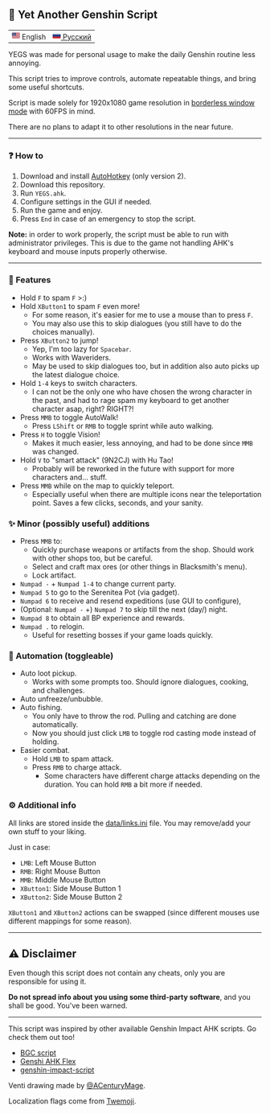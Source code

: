 ## 🎈 Yet Another Genshin Script

<table>
  <tr>
    <td valign="center"><img src="data/lang_en.png" width="16"/> English</td>
    <td valign="center"><a href="README_RU.md"><img src="data/lang_ru.png" width="16"/> Русский</a></td>
  </tr>
</table>

YEGS was made for personal usage to make the daily Genshin routine less annoying.

This script tries to improve controls, automate repeatable things, and bring some useful shortcuts.

Script is made solely for 1920x1080 game resolution in [borderless window mode](https://gaming.stackexchange.com/a/376533) with 60FPS in mind.

There are no plans to adapt it to other resolutions in the near future.

---

### ❓ How to
1. Download and install [AutoHotkey](https://www.autohotkey.com/) (only version 2).
2. Download this repository.
3. Run `YEGS.ahk`.
4. Configure settings in the GUI if needed.
5. Run the game and enjoy.
6. Press `End` in case of an emergency to stop the script.

**Note:** in order to work properly, the script must be able to run with administrator privileges. This is due to the game not handling AHK's keyboard and mouse inputs properly otherwise.

---

### 🎨 Features
- Hold `F` to spam `F` >:)
- Hold `XButton1` to spam `F` even more!
  - For some reason, it's easier for me to use a mouse than to press `F`.
  - You may also use this to skip dialogues (you still have to do the choices manually).
- Press `XButton2` to jump!
  - Yep, I'm too lazy for `Spacebar`.
  - Works with Waveriders.
  - May be used to skip dialogues too, but in addition also auto picks up the latest dialogue choice.
- Hold `1-4` keys to switch characters.
  - I can not be the only one who have chosen the wrong character in the past, and had to rage spam my keyboard to get another character asap, right? RIGHT?!
- Press `MMB` to toggle AutoWalk!
  - Press `LShift` or `RMB` to toggle sprint while auto walking.
- Press `H` to toggle Vision!
  - Makes it much easier, less annoying, and had to be done since `MMB` was changed.
- Hold `V` to "smart attack" (9N2CJ) with Hu Tao!
  - Probably will be reworked in the future with support for more characters and… stuff.
- Press `MMB` while on the map to quickly teleport.
  - Especially useful when there are multiple icons near the teleportation point. Saves a few clicks, seconds, and your sanity.

### ✨ Minor (possibly useful) additions
- Press `MMB` to:
  - Quickly purchase weapons or artifacts from the shop. Should work with other shops too, but be careful.
  - Select and craft max ores (or other things in Blacksmith's menu).
  - Lock artifact.
- `Numpad -` + `Numpad 1-4` to change current party.
- `Numpad 5` to go to the Serenitea Pot (via gadget).
- `Numpad 6` to receive and resend expeditions (use GUI to configure),
- (Optional: `Numpad -` +) `Numpad 7` to skip till the next (day/) night.
- `Numpad 8` to obtain all BP experience and rewards.
- `Numpad .` to relogin.
  - Useful for resetting bosses if your game loads quickly.

### 🎣 Automation (toggleable)
- Auto loot pickup.
  - Works with some prompts too. Should ignore dialogues, cooking, and challenges.
- Auto unfreeze/unbubble.
- Auto fishing.
  - You only have to throw the rod. Pulling and catching are done automatically.
  - Now you should just click `LMB` to toggle rod casting mode instead of holding.
- Easier combat.
  - Hold `LMB` to spam attack.
  - Press `RMB` to charge attack.
    - Some characters have different charge attacks depending on the duration. You can hold `RMB` a bit more if needed.

### ⚙ Additional info
All links are stored inside the [data/links.ini](data/links.ini) file. You may remove/add your own stuff to your liking.

Just in case:
- `LMB`: Left Mouse Button
- `RMB`: Right Mouse Button
- `MMB`: Middle Mouse Button
- `XButton1`: Side Mouse Button 1
- `XButton2`: Side Mouse Button 2

`XButton1` and `XButton2` actions can be swapped (since different mouses use different mappings for some reason).

---

## ⚠ Disclaimer
Even though this script does not contain any cheats, only you are responsible for using it.

**Do not spread info about you using some third-party software**, and you shall be good. You've been warned.

---

This script was inspired by other available Genshin Impact AHK scripts. Go check them out too!
- [BGC script](https://github.com/onoderis/bgc-script)
- [Genshi AHK Flex](https://github.com/Kramar1337/GenshinImpact-AHK-flex)
- [genshin-impact-script](https://github.com/phonowell/genshin-impact-script)

Venti drawing made by [@ACenturyMage](https://twitter.com/ACenturyMage/status/1325869153618718720).

Localization flags come from [Twemoji](https://twemoji.twitter.com/).

